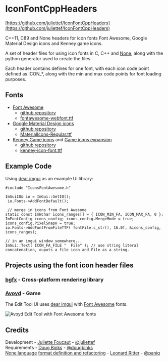 # IconFontCppHeaders

[https://github.com/juliettef/IconFontCppHeaders](https://github.com/juliettef/IconFontCppHeaders)

C++11, C89 and None headers for icon fonts Font Awesome, Google Material Design icons and Kenney game icons.

A set of header files for using icon fonts in C, C++ and [None](https://bitbucket.org/duangle/nonelang/src), along with the python generator used to create the files.

Each header contains defines for one font, with each icon code point defined as ICON_*, along with the min and max code points for font loading purposes.

## Fonts

* [Font Awesome](http://fontawesome.io/)  
    * [github repository](https://github.com/FortAwesome/Font-Awesome/)
    * [fontawesome-webfont.ttf](https://github.com/FortAwesome/Font-Awesome/blob/master/fonts/fontawesome-webfont.ttf)
* [Google Material Design icons](https://design.google.com/icons/) 
    * [github repository](https://github.com/google/material-design-icons/)
    * [MaterialIcons-Regular.ttf](https://github.com/google/material-design-icons/blob/master/iconfont/MaterialIcons-Regular.ttf)
* [Kenney Game icons](http://kenney.nl/assets/game-icons) and [Game icons expansion](http://kenney.nl/assets/game-icons-expansion) 
    * [github repository](https://github.com/SamBrishes/kenney-icon-font)
    * [kenney-icon-font.ttf](https://github.com/SamBrishes/kenney-icon-font/blob/master/fonts/kenney-icon-font.ttf)

## Example Code

Using [dear imgui](https://github.com/ocornut/imgui) as an example UI library:

    #include "IconsFontAwesome.h"
    
    ImGuiIO& io = ImGui::GetIO();
     io.Fonts->AddFontDefault();
     
     // merge in icons from Font Awesome
    static const ImWchar icons_ranges[] = { ICON_MIN_FA, ICON_MAX_FA, 0 };
    ImFontConfig icons_config; icons_config.MergeMode = true; icons_config.PixelSnapH = true;
    io.Fonts->AddFontFromFileTTF( fontFile.c_str(), 16.0f, &icons_config, icons_ranges);
    
    // in an imgui window somewhere...
    ImGui::Text( ICON_FA_FILE "  File" ); // use string literal concatenation, ouputs a file icon and File as a string.

## Projects using the font icon header files

### [bgfx](https://github.com/bkaradzic/bgfx) - Cross-platform rendering library

### [Avoyd](http://www.avoyd.com) - Game
The Edit Tool UI uses [dear imgui](https://github.com/ocornut/imgui) with [Font Awesome](http://fontawesome.io/) fonts.  
  
![Avoyd Edit Tool with Font Awesome fonts](https://www.enkisoftware.com/images/2017-02-22_Avoyd_Editor_UI_ImGui_Font_Awesome.png)

## Credits

Development - [Juliette Foucaut](http://www.enkisoftware.com/about.html#juliette) - [@juliettef](https://github.com/juliettef)  
Requirements - [Doug Binks](http://www.enkisoftware.com/about.html#doug) - [@dougbinks](https://github.com/dougbinks)  
[None language](https://bitbucket.org/duangle/nonelang/src) [format definition and refactoring](https://gist.github.com/paniq/4a734e9d8e86a2373b5bc4ca719855ec) - [Leonard Ritter](http://www.leonard-ritter.com/) - [@paniq](https://github.com/paniq) 
